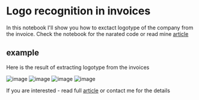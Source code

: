 # Logo recognition in invoices
In this notebook I'll show you how to exctact logotype of the company from the invoice. Check the notebook for the narated code or read mine [article](https://medium.com/@kezif6262/logo-recognition-in-invoices-173058993755)

## example
Here is the result of extracting logotype from the invoices


![image](https://github.com/kezif/logotypes_recog/assets/11709254/7820f1f8-eb88-4a4b-9bfe-fa704dc2430c)
![image](https://github.com/kezif/logotypes_recog/assets/11709254/3a07ab15-5265-45e7-8748-bac74bbfc924)
![image](https://github.com/kezif/logotypes_recog/assets/11709254/b7d85217-a639-4b0c-a4cd-5ae8f0490dc5)
![image](https://github.com/kezif/logotypes_recog/assets/11709254/f22a2966-a3e2-4622-8fb3-af5f6afce682)

If you are interested - read full [article](https://medium.com/@kezif6262/logo-recognition-in-invoices-173058993755) or contact me for the details
